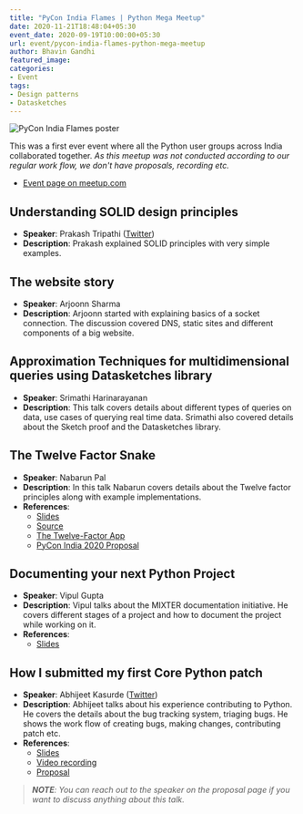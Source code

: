 ```yaml
---
title: "PyCon India Flames | Python Mega Meetup"
date: 2020-11-21T18:48:04+05:30
event_date: 2020-09-19T10:00:00+05:30
url: event/pycon-india-flames-python-mega-meetup
author: Bhavin Gandhi
featured_image:
categories:
- Event
tags:
- Design patterns
- Datasketches
---
```


![PyCon India Flames
poster](https://secure.meetupstatic.com/photos/event/5/5/f/8/highres_492382008.jpeg)

This was a first ever event where all the Python user groups across
India collaborated together. *As this meetup was not conducted
according to our regular work flow, we don't have proposals, recording
etc.*

  * [Event page on meetup.com](https://www.meetup.com/PythonPune/events/273162438/)

## Understanding SOLID design principles
  * **Speaker**: Prakash Tripathi
    ([Twitter](https://twitter.com/Prakash_MANIT))
  * **Description**: Prakash explained SOLID principles with very
    simple examples.

## The website story
  * **Speaker**: Arjoonn Sharma
  * **Description**: Arjoonn started with explaining basics of a
    socket connection. The discussion covered DNS, static sites and
    different components of a big website.

## Approximation Techniques for multidimensional queries using Datasketches library
  * **Speaker**:  Srimathi Harinarayanan
  * **Description**: This talk covers details about different types of
    queries on data, use cases of querying real time data. Srimathi
    also covered details about the Sketch proof and the Datasketches
    library.

## The Twelve Factor Snake
  * **Speaker**: Nabarun Pal
  * **Description**: In this talk Nabarun covers details about the
    Twelve factor principles along with example implementations.
  * **References**:
    * [Slides](https://www.nabarun.in/talk/2020/pyconindia/12-factor-snake/)
    * [Source](https://github.com/palnabarun/12factor-todo)
    * [The Twelve-Factor App](https://12factor.net)
    * [PyCon India 2020 Proposal](https://in.pycon.org/cfp/2020/proposals/the-twelve-factor-snake~egJJG/)

## Documenting your next Python Project
  * **Speaker**: Vipul Gupta
  * **Description**: Vipul talks about the MIXTER documentation
    initiative. He covers different stages of a project and how to
    document the project while working on it.
  * **References**:
    * [Slides](https://slides.com/vipulgupta2048/writing-open-source-documentation-at-scale-that-isn-t-terrible-879091)

## How I submitted my first Core Python patch
  * **Speaker**: Abhijeet Kasurde
    ([Twitter](https://twitter.com/Pyro46))
  * **Description**: Abhijeet talks about his experience contributing
    to Python. He covers the details about the bug tracking system,
    triaging bugs. He shows the work flow of creating bugs, making
    changes, contributing patch etc.
  * **References**:
    * [Slides](https://github.com/Akasurde/shared_contents/blob/master/slides/contributing_to_core_python.pdf)
    * [Video recording](https://youtu.be/lSE0K_kpCCU)
    * [Proposal](https://github.com/pythonpune/meetup-talks/issues/112)

> ***NOTE**: You can reach out to the speaker on the proposal page if
> you want to discuss anything about this talk.*
